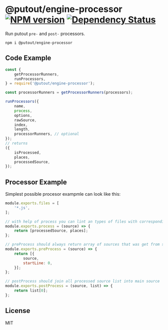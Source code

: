 # @putout/engine-processor [![NPM version][NPMIMGURL]][NPMURL] [![Dependency Status][DependencyStatusIMGURL]][DependencyStatusURL]

[NPMIMGURL]: https://img.shields.io/npm/v/@putout/engine-loader.svg?style=flat&longCache=true
[NPMURL]: https://npmjs.org/package/@putout/engine-loader"npm"
[DependencyStatusURL]: https://david-dm.org/coderaiser/putout?path=packages/engine-loader
[DependencyStatusIMGURL]: https://david-dm.org/coderaiser/putout.svg?path=packages/engine-loader

Run putout `pre-` and `post-` processors.

```
npm i @putout/engine-processor
```

## Code Example

```js
const {
    getProcessorRunners,
    runProcessors,
} = require('@putout/engine-processor');

const processorRunners = getProcessorRunners(processors);

runProcessors({
    name,
    process,
    options,
    rawSource,
    index,
    length,
    processorRunners, // optional
});
// returns
({
    isProcessed,
    places,
    processedSource,
});
```

## Processor Example

Simplest possible procesor exampmle can look like this:

```js
module.exports.files = [
    '*.js',
];

// with help of process you can lint an types of files with corresponding tools
module.exports.process = (source) => {
    return [processedSource, places];
};

// preProcess should always return array of sources that was get from source
module.exports.preProcess = (source) => {
    return [{
        source,
        startLine: 0,
    }];
};

// postProcess should join all processed source list into main source
module.exports.postProcess = (source, list) => {
    return list[0];
};
```

## License

MIT
